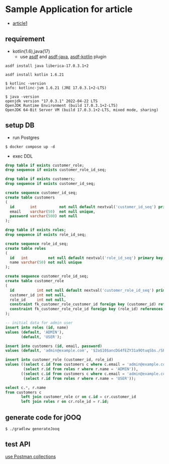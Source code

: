 # Sample Application for article

- [article1](https://zenn.dev/kiyotatakeshi/articles/fc593c768ad7e0)

## requirement

- kotlin(1.6),java(17)
    - use [asdf](https://asdf-vm.com/guide/getting-started.html) and [asdf-java](https://github.com/halcyon/asdf-java), [asdf-kotlin](https://github.com/asdf-community/asdf-kotlin) plugin

```shell
asdf install java liberica-17.0.3.1+2

asdf install kotlin 1.6.21

$ kotlinc -version
info: kotlinc-jvm 1.6.21 (JRE 17.0.3.1+2-LTS)

$ java -version                                    
openjdk version "17.0.3.1" 2022-04-22 LTS
OpenJDK Runtime Environment (build 17.0.3.1+2-LTS)
OpenJDK 64-Bit Server VM (build 17.0.3.1+2-LTS, mixed mode, sharing)
```

## setup DB

- run Postgres

```shell
$ docker compose up -d
```

- exec DDL

```sql
drop table if exists customer_role;
drop sequence if exists customer_role_id_seq;

drop table if exists customers;
drop sequence if exists customer_id_seq;

create sequence customer_id_seq;
create table customers
(
  id       int          not null default nextval('customer_id_seq') primary key,
  email    varchar(50)  not null unique,
  password varchar(500) not null
);

drop table if exists roles;
drop sequence if exists role_id_seq;

create sequence role_id_seq;
create table roles
(
  id   int         not null default nextval('role_id_seq') primary key,
  name varchar(50) not null unique
);

create sequence customer_role_id_seq;
create table customer_role
(
  id          int not null default nextval('customer_role_id_seq') primary key,
  customer_id int not null,
  role_id     int not null,
  constraint fk_customer_role_customer_id foreign key (customer_id) references customers (id),
  constraint fk_customer_role_role_id foreign key (role_id) references roles (id)
);

-- initial data for admin user
insert into roles (id, name)
values (default, 'ADMIN'),
       (default, 'USER');

insert into customers (id, email, password)
values (default, 'admin@example.com', '$2a$10$ancDG4fEZY31a9OtuqSbs./SPUu7s00qam5sXinI5NrTLSGlCy/BK');

insert into customer_role (customer_id, role_id)
values ((select c.id from customers c where c.email = 'admin@example.com'),
        (select r.id from roles r where r.name = 'ADMIN')),
       ((select c.id from customers c where c.email = 'admin@example.com'),
        (select r.id from roles r where r.name = 'USER'));

select c.*, r.name
from customers c
       left join customer_role cr on c.id = cr.customer_id
       left join roles r on cr.role_id = r.id;
```

## generate code for jOOQ

```shell
$ ./gradlew generateJooq
```

## test API

[use Postman collections](./postman/spring-security-zenn-ariticle.postman_collection.json)
